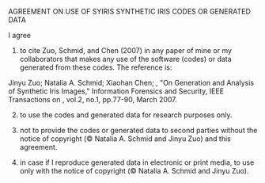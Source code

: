 AGREEMENT ON USE OF SYIRIS SYNTHETIC IRIS CODES OR GENERATED DATA

I agree

1) to cite Zuo, Schmid, and Chen (2007) in any paper of mine or my collaborators that makes any use of the software (codes) or data generated from these codes. The reference is:

Jinyu Zuo; Natalia A. Schmid; Xiaohan Chen; , "On Generation and Analysis of Synthetic Iris Images," Information Forensics and Security, IEEE Transactions on , vol.2, no.1, pp.77-90, March 2007.

2) to use the codes and generated data for research purposes only.

3) not to provide the codes or generated data to second parties without the notice of copyright (© Natalia A. Schmid and Jinyu Zuo) and this agreement.

4) in case if I reproduce generated data in electronic or print media, to use only with the notice of copyright (© Natalia A. Schmid and Jinyu Zuo).